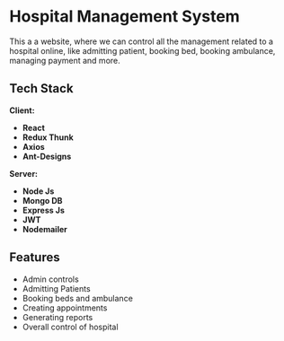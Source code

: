 # Hospital Management System

This a a website, where we can control all the management related to a hospital online, like admitting patient, booking bed, booking ambulance, managing payment and more.

## Tech Stack

**Client:** 

- **React**
- **Redux Thunk**
- **Axios**
- **Ant-Designs**

**Server:**

- **Node Js**
- **Mongo DB**
- **Express Js**
- **JWT**
- **Nodemailer**

## Features

- Admin controls
- Admitting Patients
- Booking beds and ambulance
- Creating appointments
- Generating reports 
- Overall control of hospital
